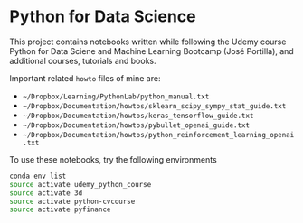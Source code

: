 # Python for Data Science

This project contains notebooks written while following the Udemy course
Python for Data Sciene and Machine Learning Bootcamp (José Portilla), 
and additional courses, tutorials and books.

Important related `howto` files of mine are:

- `~/Dropbox/Learning/PythonLab/python_manual.txt`
- `~/Dropbox/Documentation/howtos/sklearn_scipy_sympy_stat_guide.txt`
- `~/Dropbox/Documentation/howtos/keras_tensorflow_guide.txt`
- `~/Dropbox/Documentation/howtos/pybullet_openai_guide.txt`
- `~/Dropbox/Documentation/howtos/python_reinforcement_learning_openai.txt`

To use these notebooks, try the following environments
```bash
conda env list
source activate udemy_python_course
source activate 3d
source activate python-cvcourse
source activate pyfinance
```


